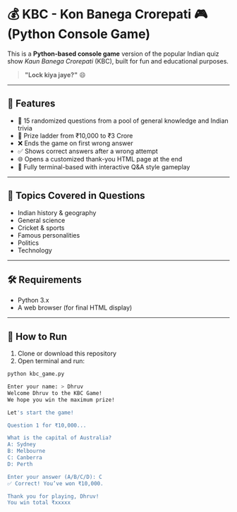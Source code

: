 # 💰 KBC - Kon Banega Crorepati 🎮 (Python Console Game)

This is a **Python-based console game** version of the popular Indian quiz show *Kaun Banega Crorepati* (KBC), built for fun and educational purposes.

> **"Lock kiya jaye?"** 😄

---

## 🚀 Features

- 🎤 15 randomized questions from a pool of general knowledge and Indian trivia
- 💸 Prize ladder from ₹10,000 to ₹3 Crore
- ❌ Ends the game on first wrong answer
- ✅ Shows correct answers after a wrong attempt
- 🌐 Opens a customized thank-you HTML page at the end
- 📜 Fully terminal-based with interactive Q&A style gameplay

---

## 🧠 Topics Covered in Questions

- Indian history & geography
- General science
- Cricket & sports
- Famous personalities
- Politics
- Technology

---

## 🛠️ Requirements

- Python 3.x
- A web browser (for final HTML display)

---

## 🧾 How to Run

1. Clone or download this repository
2. Open terminal and run:

```bash
python kbc_game.py

Enter your name: > Dhruv
Welcome Dhruv to the KBC Game!
We hope you win the maximum prize!

Let's start the game!

Question 1 for ₹10,000...

What is the capital of Australia?
A: Sydney
B: Melbourne
C: Canberra
D: Perth

Enter your answer (A/B/C/D): C
✅ Correct! You’ve won ₹10,000.

Thank you for playing, Dhruv!
You win total ₹xxxxx
